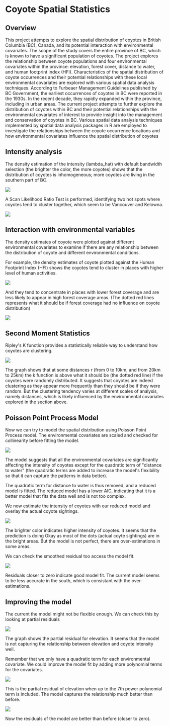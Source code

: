 # Coyote Spatial Statistics 

## Overview
This project attempts to explore the spatial distribution of coyotes in British Columbia (BC), Canada,
and its potential interaction with environmental covariates. The scope of the study covers the entire province
of BC, which is known to have a significant population of coyotes. The project explores the relationship
between coyote populations and four environmental covariates within the province: elevation, forest cover,
distance to water, and human footprint index (HFI). Characteristics of the spatial distribution of coyote
occurrences and their potential relationships with these local environmental covariates are explored with
various spatial data analysis techniques. According to Furbeaer Management Guidelines published by BC
Government, the earliest occurrences of coyotes in BC were reported in the 1930s. In the recent decade, they
rapidly expanded within the province, including in urban areas. The current project attempts to further explore the distribution of
coyotes within BC and their potential relationships with the environmental covariates of interest to provide
insight into the management and conservation of coyotes in BC. Various spatial data analysis techniques
implemented by spatial data analysis packages in R are employed to investigate the relationships between the
coyote occurrence locations and how environmental covariates influence the spatial distribution of coyotes

## Intensity analysis
The density estimation of the intensity (lambda_hat) with default bandwidth selection (the brighter the color, the more coyotes) shows that the distribution of coyotes is inhomogeneous; more coyotes are living in the southern part of BC.

![](./graphs/intensity.png)     
   
A Scan Likelihood Ratio Test is performed, identifying two hot spots where coyotes tend to cluster together, which seem to be Vancouver and Kelowna.  
   
![](./graphs/LRT.png)

## Interaction with environmental variables
The density estimates of coyote were plotted against different environmental covariates to examine if there are any relationship between the distribution of coyote and different environmental conditions.    
   
For example, the density estimates of coyote plotted against the Human Footprint Index (HFI) shows the coyotes tend to cluster in places with higher level of human activities. 

![](./graphs/rho-HFI.png)   
    
       
And they tend to concentrate in places with lower forest coverage and are less likely to appear in high forest coverage areas. (The dotted red lines represents what it should be if forest coverage had no influence on coyote distribution) 
   
![](./graphs/rho-forest.png)

## Second Moment Statistics
Ripley's K function provides a statistically reliable way to understand how coyotes are clustering.     
   
![](./graphs/k_function.png)   
    
The graph shows that at some distances r (from 0 to 10km, and from 20km to 25km) the k function is above what it should be (the dotted red line) if the coyotes were randomly distributed. It suggests that coyotes are indeed clustering as they appear more frequently than they should be if they were random. But the clustering tendency varies at different scales of analysis, namely distances, which is likely influenced by the environmental covariates explored in the section above.

## Poisson Point Process Model
Now we can try to model the spatial distribution using Poisson Point Process model. The environmental covariates are scaled and checked for collinearity before fitting the model.

![](./graphs/ppp.png)   
   
The model suggests that all the environmental covariates are significantly affecting the intensity of coyotes except for the quadratic term of "distance to water" (the quadratic terms are added to increase the model's flexibility so that it can capture the patterns in data better).    
    
The quadratic term for distance to water is thus removed, and a reduced model is fitted. The reduced model has a lower AIC, indicating that it is a better model that fits the data well and is not too complex.   
   
We now estimate the intensity of coyotes with our reduced model and overlay the actual coyote sightings.   
   
    
![](./graphs/predicted_intensity.png)   
    
The brighter color indicates higher intensity of coyotes. It seems that the prediction is doing Okay as most of the dots (actual coyte sightings) are in the bright areas. But the model is not perfect, there are over-estimations in some areas.   

We can check the smoothed residual too access the model fit.    
   
![](./graphs/residual1.png)    
    
Residuals closer to zero  indicate good model fit. The current model seems to be less accurate in the south, which is consistant with the over-estimations.
   

## Improving the model
The current the model might not be flexible enough. We can check this by looking at partial residuals   
   
![](./graphs/partial_elev.png)   
   
The graph shows the partial residual for elevation. It seems that the model is not capturing the relationship between elevation and coyote intensity well.   
    
Remember that we only have a quadratic term for each environmental covariate. We could improve the model fit by adding more polynomial terms for the covariates.   
   
![](./graphs/partial_elev2.png)   
   
This is the partial residual of elevation when up to the 7th power polynomial term is included. The model captures the relationship much better than before.   
    
![](./graphs/residual2.png)   
   

Now the residuals of the model are better than before (closer to zero).
   

